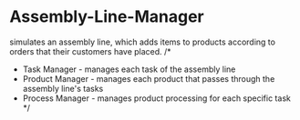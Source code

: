 # Assembly-Line-Manager
simulates an assembly line, which adds items to products according to orders that their customers have placed.
/*
 * Task Manager - manages each task of the assembly line
 * Product Manager - manages each product that passes through the assembly line's tasks
 * Process Manager - manages product processing for each specific task
 */
 

